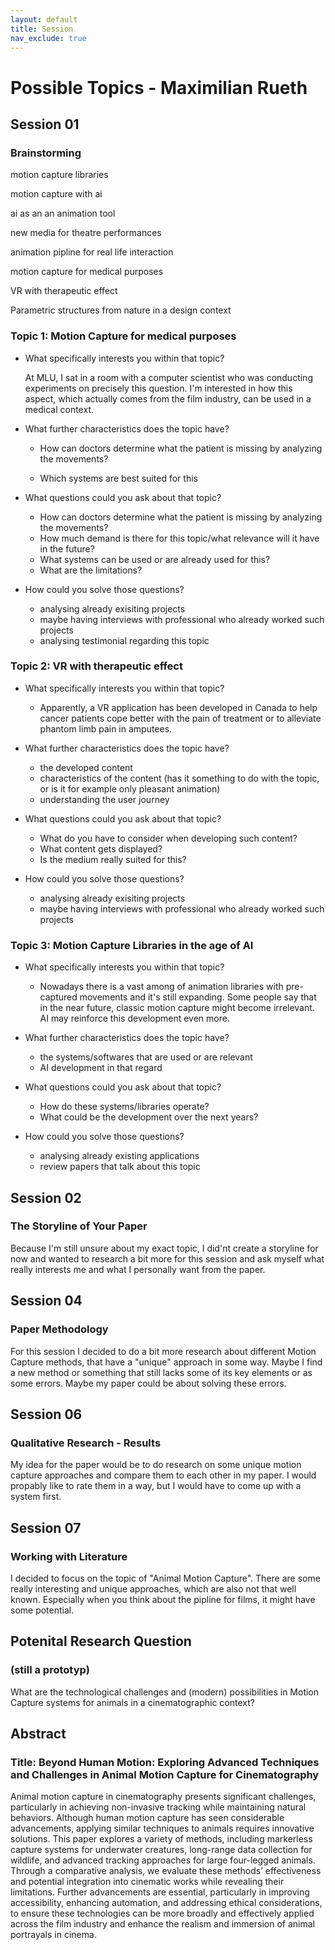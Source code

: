 ```yaml
---
layout: default
title: Session
nav_exclude: true
---
```


# Possible Topics - Maximilian Rueth

## Session 01 
### Brainstorming

motion capture libraries

motion capture with ai

ai as an an animation tool 

new media for theatre performances

animation pipline for real life interaction

motion capture for medical purposes

VR with therapeutic effect

Parametric structures from nature in a design context


### Topic 1: Motion Capture for medical purposes

* What specifically interests you within that topic? 

   At MLU, I sat in a room with a computer scientist who was conducting experiments on precisely this question. I'm interested in how this aspect, which actually comes from the film industry, can be used in a medical context.

* What further characteristics does the topic have? 

    - How can doctors determine what the patient is missing by analyzing the movements?

    - Which systems are best suited for this
    


* What questions could you ask about that topic? 

    - How can doctors determine what the patient is missing by analyzing the movements?
    - How much demand is there for this topic/what relevance will it have in the future?
    - What systems can be used or are already used for this?
    - What are the limitations?

* How could you solve those questions? 

    - analysing already exisiting projects
    - maybe having interviews with professional who already worked such projects
    - analysing testimonial regarding this topic


  
### Topic 2: VR with therapeutic effect

* What specifically interests you within that topic? 

   - Apparently, a VR application has been developed in Canada to help cancer patients cope better with the pain of treatment or to alleviate phantom limb pain in amputees.

* What further characteristics does the topic have? 

    - the developed content
    - characteristics of the content (has it something to do with the topic, or is it for example only pleasant animation)
    - understanding the user journey

* What questions could you ask about that topic? 

    - What do you have to consider when developing such content?
    - What content gets displayed?
    - Is the medium really suited for this?

* How could you solve those questions? 

    - analysing already exisiting projects
    - maybe having interviews with professional who already worked such projects

  
### Topic 3: Motion Capture Libraries in the age of AI

* What specifically interests you within that topic? 

    - Nowadays there is a vast among of animation libraries with pre-captured movements and it's still expanding. Some people say that in the near future, classic motion capture might become irrelevant. AI may reinforce this development even more.

* What further characteristics does the topic have? 
  - the systems/softwares that are used or are relevant
  - AI development in that regard

    

* What questions could you ask about that topic? 
  - How do these systems/libraries operate?
  - What could be the development over the next years?

   
* How could you solve those questions? 
  - analysing already existing applications
  - review papers that talk about this topic 

## Session 02
### The Storyline of Your Paper

Because I'm still unsure about my exact topic, I did'nt create a storyline for now and wanted to research a bit more for this session and ask myself what really interests me and what I personally want from the paper.

## Session 04
### Paper Methodology

For this session I decided to do a bit more research about different Motion Capture methods, that have a "unique" approach in some way. Maybe I find a new method or something that still lacks some of its key elements or as some errors. Maybe my paper could be about solving these errors.


## Session 06
### Qualitative Research - Results

My idea for the paper would be to do research on some unique motion capture approaches and compare them to each other in my paper. I would propably like to rate them in a way, but I would have to come up with a system first.

## Session 07
### Working with Literature

I decided to focus on the topic of "Animal Motion Capture". There are some really interesting and unique approaches, which are also not that well known. Especially when you think about the pipline for films, it might have some potential.

## Potenital Research Question
### (still a prototyp)

What are the technological challenges and (modern) possibilities in Motion Capture systems for animals in a cinematographic context?

## Abstract
### Title: Beyond Human Motion: Exploring Advanced Techniques and Challenges in Animal Motion Capture for Cinematography

Animal motion capture in cinematography presents significant challenges, particularly in achieving non-invasive tracking while maintaining natural behaviors. Although human motion capture has seen considerable advancements, applying similar techniques to animals requires innovative solutions. This paper explores a variety of methods, including markerless capture systems for underwater creatures, long-range data collection for wildlife, and advanced tracking approaches for large four-legged animals. Through a comparative analysis, we evaluate these methods’ effectiveness and potential integration into cinematic works while revealing their limitations. Further advancements are essential, particularly in improving accessibility, enhancing automation, and addressing ethical considerations, to ensure these technologies can be more broadly and effectively applied across the film industry and enhance the realism and immersion of animal portrayals in cinema.